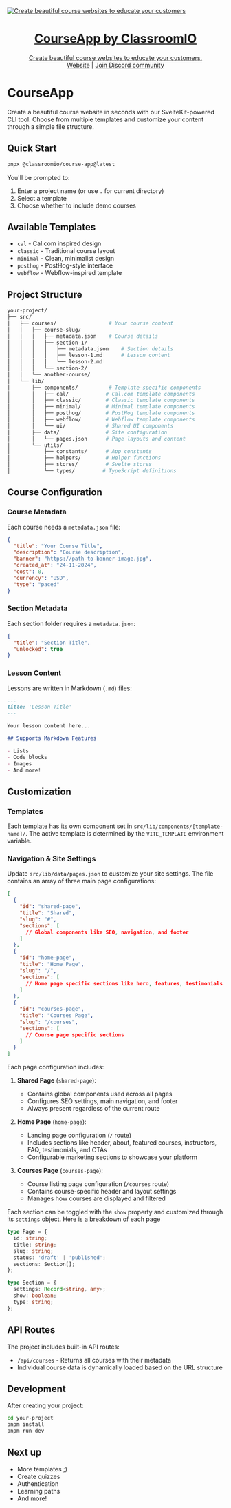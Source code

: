 <a href="https://courseapp.oncws.com/">
  <img alt="Create beautiful course websites to educate your customers" src="https://cdn.courseapp.oncws.com/courseapp-og.png" />
  <h1 align="center">CourseApp by ClassroomIO</h1>
  <p align="center">
    Create beautiful course websites to educate your customers.
    <br />
    <a href="https://courseapp.oncws.com">Website</a>  |  <a href="https://dub.sh/ciodiscord">Join Discord community</a>
  </p>
</a>

# CourseApp

Create a beautiful course website in seconds with our SvelteKit-powered CLI tool. Choose from multiple templates and customize your content through a simple file structure.

## Quick Start

```bash
pnpx @classroomio/course-app@latest
```

You'll be prompted to:
1. Enter a project name (or use `.` for current directory)
2. Select a template
3. Choose whether to include demo courses

## Available Templates

- `cal` - Cal.com inspired design
- `classic` - Traditional course layout
- `minimal` - Clean, minimalist design
- `posthog` - PostHog-style interface
- `webflow` - Webflow-inspired template

## Project Structure

```bash
your-project/
├── src/
│   ├── courses/                 # Your course content
│   │   ├── course-slug/
│   │   │   ├── metadata.json    # Course details
│   │   │   ├── section-1/
│   │   │   │   ├── metadata.json    # Section details
│   │   │   │   ├── lesson-1.md      # Lesson content
│   │   │   │   └── lesson-2.md
│   │   │   └── section-2/
│   │   └── another-course/
│   └── lib/
│       ├── components/          # Template-specific components
│       │   ├── cal/            # Cal.com template components
│       │   ├── classic/        # Classic template components
│       │   ├── minimal/        # Minimal template components
│       │   ├── posthog/        # PostHog template components
│       │   ├── webflow/        # Webflow template components
│       │   └── ui/             # Shared UI components
│       ├── data/               # Site configuration
│       │   └── pages.json      # Page layouts and content
│       └── utils/
│           ├── constants/      # App constants
│           ├── helpers/        # Helper functions
│           ├── stores/         # Svelte stores
│           └── types/         # TypeScript definitions
```

## Course Configuration

### Course Metadata

Each course needs a `metadata.json` file:

```json
{
  "title": "Your Course Title",
  "description": "Course description",
  "banner": "https://path-to-banner-image.jpg",
  "created_at": "24-11-2024",
  "cost": 0,
  "currency": "USD",
  "type": "paced"
}
```

### Section Metadata

Each section folder requires a `metadata.json`:

```json
{
  "title": "Section Title",
  "unlocked": true
}
```

### Lesson Content

Lessons are written in Markdown (`.md`) files:

```markdown
---
title: 'Lesson Title'
---

Your lesson content here...

## Supports Markdown Features

- Lists
- Code blocks
- Images
- And more!
```

## Customization

### Templates

Each template has its own component set in `src/lib/components/[template-name]/`. The active template is determined by the `VITE_TEMPLATE` environment variable.

### Navigation & Site Settings

Update `src/lib/data/pages.json` to customize your site settings. The file contains an array of three main page configurations:

```json
[
  {
    "id": "shared-page",
    "title": "Shared",
    "slug": "#",
    "sections": [
      // Global components like SEO, navigation, and footer
    ]
  },
  {
    "id": "home-page",
    "title": "Home Page",
    "slug": "/",
    "sections": [
      // Home page specific sections like hero, features, testimonials
    ]
  },
  {
    "id": "courses-page",
    "title": "Courses Page",
    "slug": "/courses",
    "sections": [
      // Course page specific sections
    ]
  }
]
```

Each page configuration includes:

1. **Shared Page** (`shared-page`):
   - Contains global components used across all pages
   - Configures SEO settings, main navigation, and footer
   - Always present regardless of the current route

2. **Home Page** (`home-page`):
   - Landing page configuration (`/` route)
   - Includes sections like header, about, featured courses, instructors, FAQ, testimonials, and CTAs
   - Configurable marketing sections to showcase your platform

3. **Courses Page** (`courses-page`):
   - Course listing page configuration (`/courses` route)
   - Contains course-specific header and layout settings
   - Manages how courses are displayed and filtered

Each section can be toggled with the `show` property and customized through its `settings` object. Here is a breakdown of each page

```ts
type Page = {
  id: string;
  title: string;
  slug: string;
  status: 'draft' | 'published';
  sections: Section[];
};

type Section = {
  settings: Record<string, any>;
  show: boolean;
  type: string;
};
```

## API Routes

The project includes built-in API routes:

- `/api/courses` - Returns all courses with their metadata
- Individual course data is dynamically loaded based on the URL structure

## Development

After creating your project:

```bash
cd your-project
pnpm install
pnpm run dev
```

## Next up

- More templates ;)
- Create quizzes
- Authentication
- Learning paths
- And more!
